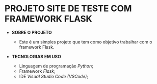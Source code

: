 <h1>PROJETO SITE DE TESTE COM FRAMEWORK FLASK</h1>
<ul>
    <li>
        <strong>SOBRE O PROJETO</strong>
    </li>
    <ul>
        <li>
            Este é um simples projeto que tem como objetivo trabalhar com o framework Flask.
        </li>
    </ul>
    <p>
    <li>
        <strong>TECNOLOGIAS EM USO</strong>
    </li>
    <ul>
        <li>
            Linguagem de programação <i>Python</i>;
        </li>
        <li>
            Framework <i>Flask</i>;
        </li>
        <li>
            IDE <i>Visual Studio Code (VSCode)</i>;
        </li>
    </ul>
</ul>